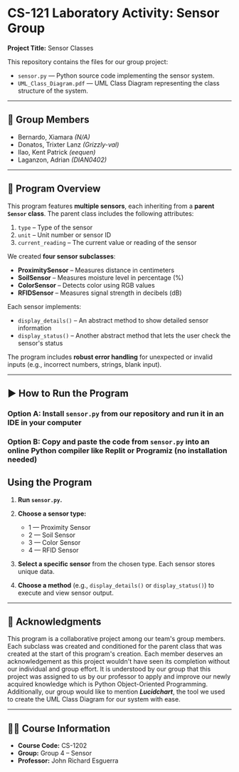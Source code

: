 # CS-121 Laboratory Activity: Sensor Group  
**Project Title:** Sensor Classes

This repository contains the files for our group project:  
- `sensor.py` — Python source code implementing the sensor system.  
- `UML_Class_Diagram.pdf` — UML Class Diagram representing the class structure of the system.

---

## 👥 Group Members
- Bernardo, Xiamara *(N/A)*
- Donatos, Trixter Lanz *(Grizzly-val)*
- Ilao, Kent Patrick *(eequen)*
- Laganzon, Adrian *(DIAN0402)*

---

## 📘 Program Overview

This program features **multiple sensors**, each inheriting from a **parent `Sensor` class**. The parent class includes the following attributes:
1. `type` – Type of the sensor  
2. `unit` – Unit number or sensor ID  
3. `current_reading` – The current value or reading of the sensor  

We created **four sensor subclasses**:
- **ProximitySensor** – Measures distance in centimeters  
- **SoilSensor** – Measures moisture level in percentage (%)  
- **ColorSensor** – Detects color using RGB values  
- **RFIDSensor** – Measures signal strength in decibels (dB)  

Each sensor implements:
- `display_details()` – An abstract method to show detailed sensor information  
- `display_status()` – Another abstract method that lets the user check the sensor's status  

The program includes **robust error handling** for unexpected or invalid inputs (e.g., incorrect numbers, strings, blank input).

---

## ▶️ How to Run the Program
### Option A: Install `sensor.py` from our repository and run it in an IDE in your computer
### Option B: Copy and paste the code from `sensor.py` into an online Python compiler like Replit or Programiz (no installation needed)
## Using the Program
1. **Run `sensor.py`.**  
2. **Choose a sensor type:**  
   - 1 — Proximity Sensor  
   - 2 — Soil Sensor  
   - 3 — Color Sensor  
   - 4 — RFID Sensor  

3. **Select a specific sensor** from the chosen type. Each sensor stores unique data.

4. **Choose a method** (e.g., `display_details()` or `display_status()`) to execute and view sensor output.

---

## 🤝 Acknowledgments

This program is a collaborative project among our team's group members. Each subclass was created and conditioned for the parent class that was created at the start of this program's creation. Each member deserves an acknowledgement as this project wouldn't have seen its completion without our individual and group effort. It is understood by our group that this project was assigned to us by our professor to apply and improve our newly acquired knowledge which is Python Object-Oriented Programming. Additionally, our group would like to mention ***Lucidchart***, the tool we used to create the UML Class Diagram for our system with ease.

---

## 🧑‍🏫 Course Information

- **Course Code:** CS-1202  
- **Group:** Group 4 – Sensor  
- **Professor:** John Richard Esguerra
